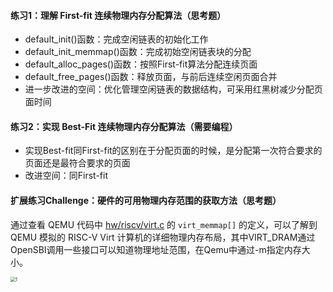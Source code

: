 #### 练习1：理解 First-fit 连续物理内存分配算法（思考题）

- default_init()函数：完成空闲链表的初始化工作
- default_init_memmap()函数：完成初始空闲链表块的分配
- default_alloc_pages()函数：按照First-fit算法分配连续页面
- default_free_pages()函数：释放页面，与前后连续空闲页面合并
- 进一步改进的空间：优化管理空闲链表的数据结构，可采用红黑树减少分配页面时间

#### 练习2：实现 Best-Fit 连续物理内存分配算法（需要编程）

- 实现Best-fit同First-fit的区别在于分配页面的时候，是分配第一次符合要求的页面还是最符合要求的页面
- 改进空间：同First-fit

#### 扩展练习Challenge：硬件的可用物理内存范围的获取方法（思考题）

通过查看 QEMU 代码中 [hw/riscv/virt.c](https://github.com/qemu/qemu/blob/master/hw/riscv/virt.c) 的 `virt_memmap[]` 的定义，可以了解到 QEMU 模拟的 RISC-V Virt 计算机的详细物理内存布局，其中VIRT_DRAM通过OpenSBI调用一些接口可以知道物理地址范围，在Qemu中通过-m指定内存大小。

<img src="C:\Users\Steven Tan\AppData\Roaming\Typora\typora-user-images\1.png" alt="1" style="zoom:50%;" />


